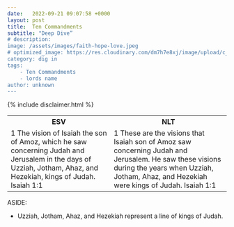 ```yaml
---
date:   2022-09-21 09:07:58 +0000
layout: post
title:  Ten Commandments  
subtitle: "Deep Dive”
# description: 
image: /assets/images/faith-hope-love.jpeg
# optimized_image: https://res.cloudinary.com/dm7h7e8xj/image/upload/c_scale,w_380/v1559821647/theme2_ylcxxz.jpg
category: dig in
tags:
	- Ten Commandments 
	- lords name
author: unknown
---
```


{% include disclaimer.html %}

<table>
    <tr>
        <th>
            ESV
        </th>
        <th>
            NLT
        </th>
    </tr>
    <tr>
        <td>
            1 The vision of Isaiah the son of Amoz, which he saw concerning Judah and Jerusalem in the days of Uzziah, Jotham, Ahaz, and Hezekiah, kings of Judah. Isaiah 1:1
        </td>
        <td>
            1 These are the visions that Isaiah son of Amoz saw concerning Judah and Jerusalem. He saw these visions during the years when Uzziah, Jotham, Ahaz, and Hezekiah were kings of Judah. Isaiah 1:1
        </td>
    </tr>
</table>

ASIDE: 
- Uzziah, Jotham, Ahaz, and Hezekiah represent a line of kings of Judah.
